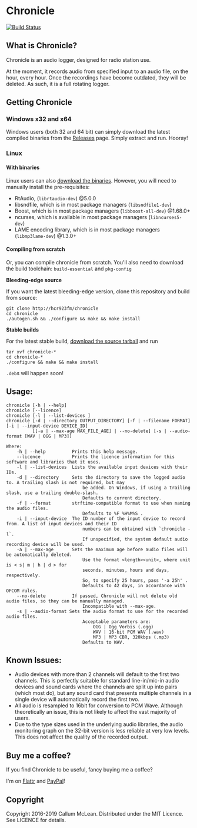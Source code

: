 # Chronicle
[![Build Status](https://api.cirrus-ci.com/github/hcr923fm/chronicle.svg)](https://cirrus-ci.com/github/hcr923fm/chronicle)

## What is Chronicle?

Chronicle is an audio logger, designed for radio station use.

At the moment, it records audio from specified input to an audio file, on the hour, every hour. Once the recordings have become outdated, they will be deleted. As such, it is a full rotating logger.

## Getting Chronicle
### Windows x32 and x64
Windows users (both 32 and 64 bit) can simply download the latest compiled binaries from the [Releases](https://github.com/hcr923fm/chronicle/releases/latest) page. Simply extract and run. Hooray!

### Linux
#### With binaries
Linux users can also [download the binaries](https://github.com/hcr923fm/chronicle/releases/latest). However, you will need to manually install the pre-requisites:
* RtAudio, (`librtaudio-dev`) @5.0.0
* libsndfile, which is in most package managers (`libsndfile1-dev`)
* Boost, which is in most package managers (`libboost-all-dev`) @1.68.0+
* ncurses, which is available in most package managers (`libncurses5-dev`)
* LAME encoding library, which is in most package managers (`libmp3lame-dev`) @1.3.0+

#### Compiling from scratch
Or, you can compile chronicle from scratch.
You'll also need to download the build toolchain: `build-essential` and `pkg-config`

**Bleeding-edge source**

If you want the latest bleeding-edge version, clone this repository and build from source:

```
git clone http://hcr923fm/chronicle
cd chronicle
./autogen.sh && ./configure && make && make install
```

**Stable builds**

For the latest stable build, [download the source tarball](https://github.com/hcr923fm/chronicle/releases/latest) and run

```
tar xvf chronicle-*
cd chronicle-*
./configure && make && make install
```

`.deb`s will happen soon!

## Usage:

```
chronicle [-h | --help]
chronicle [--licence]
chronicle [-l | --list-devices ]
chronicle [-d | --directory OUTPUT_DIRECTORY] [-f | --filename FORMAT] [-i | --input-device DEVICE_ID]
          [[-a | --max-age MAX_FILE_AGE] | --no-delete] [-s | --audio-format [WAV | OGG | MP3]]

Where:
    -h | --help          Prints this help message.
    --licence            Prints the licence information for this software and libraries that it uses.
    -l | --list-devices  Lists the available input devices with their IDs.
    -d | --directory     Sets the directory to save the logged audio to. A trailing slash is not required, but may
                             be added. On Windows, if using a trailing slash, use a trailing double-slash.
                             Defaults to current directory.
    -f | --format        strftime-compatible format to use when naming the audio files.
                             Defaults to %F %H%M%S .
    -i | --input-device  The ID number of the input device to record from. A list of input devices and their ID
                             numbers can be obtained with `chronicle -l`.
                             If unspecified, the system default audio recording device will be used.
    -a | --max-age       Sets the maximum age before audio files will be automatically deleted.
							 Use the format <length><unit>, where unit is < s| m | h | d > for
							 seconds, minutes, hours and days, respectively.
							 So, to specify 25 hours, pass '-a 25h' .
				             Defaults to 42 days, in accordance with OFCOM rules.
    --no-delete          If passed, Chronicle will not delete old audio files, so they can be manually managed.
		                     Incompatible with --max-age.
    -s | --audio-format Sets the audio format to use for the recorded audio files.
                             Acceptable parameters are:
                                 OGG | Ogg Vorbis (.ogg)
                                 WAV | 16-bit PCM WAV (.wav)
                                 MP3 | MP3 CBR, 320kbps (.mp3)
                             Defaults to WAV.
```

## Known Issues:
* Audio devices with more than 2 channels will default to the first two channels. This is perfectly suitable for standard line-in/mic-in audio devices and sound cards where the channels are split up into pairs (which most do), but any sound card that presents multiple channels in a single device will automatically record the first two.
* All audio is resampled to 16bit for conversion to PCM Wave. Although theoretically an issue, this is not likely to affect the vast majority of users.
* Due to the type sizes used in the underlying audio libraries, the audio monitoring graph on the 32-bit version is less reliable at very low levels. This does not affect the quality of the recorded output.

## Buy me a coffee?
If you find Chronicle to be useful, fancy buying me a coffee?

I'm on [Flattr](https://flattr.com/submit/auto?fid=kzr39z&url=http%3A%2F%2Fgithub.com%2Fcalmcl1%2Fchronicle) and [PayPal](https://www.paypal.com/cgi-bin/webscr?cmd=_s-xclick&hosted_button_id=FXDR44PHGFEDN)!

## Copyright
Copyright 2016-2019 Callum McLean.
Distributed under the MIT Licence. See LICENCE for details.
